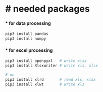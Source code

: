 
# &#35; needed packages

#### &#42; for data processing
```bash
pip3 install pandas
pip3 install numpy
```

#### &#42; for excel processing
```bash
pip3 install openpyxl   # write xlsx
pip3 install Xlsxwriter # write xls, xlsx

# no 
pip3 install xlrd       # read xls, xlsx
pip3 install xlwt       # write xls
```
